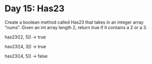 # Day 15:  Has23

Create a boolean method called Has23 that takes in an integer array “nums”. Given an int array length 2, return true if it contains a 2 or a 3.

has23([2, 5]) → true

has23([4, 3]) → true

has23([4, 5]) → false